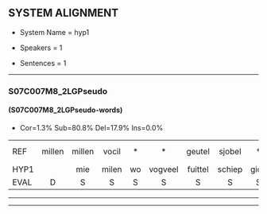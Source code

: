 
## SYSTEM ALIGNMENT

- System Name = hyp1

- Speakers = 1

- Sentences = 1

---

### S07C007M8_2LGPseudo

#### (S07C007M8_2LGPseudo-words)

- Cor=1.3%	Sub=80.8%	Del=17.9%	Ins=0.0%

|  |  |  |  |  |  |  |  |  |  |  |  |  |  |  |  |  |  |  |  |  |  |  |  |  |  |  |  |  |  |  |  |  |  |  |  |  |  |  |  |  |  |  |  |  |  |  |  |  |  |  |  |  |  |  |  |  |  |  |  |  |  |  |  |  |  |  |  |  |  |  |  |  |  |  |  |  |  |  |
|:--- |:---:|:---:|:---:|:---:|:---:|:---:|:---:|:---:|:---:|:---:|:---:|:---:|:---:|:---:|:---:|:---:|:---:|:---:|:---:|:---:|:---:|:---:|:---:|:---:|:---:|:---:|:---:|:---:|:---:|:---:|:---:|:---:|:---:|:---:|:---:|:---:|:---:|:---:|:---:|:---:|:---:|:---:|:---:|:---:|:---:|:---:|:---:|:---:|:---:|:---:|:---:|:---:|:---:|:---:|:---:|:---:|:---:|:---:|:---:|:---:|:---:|:---:|:---:|:---:|:---:|:---:|:---:|:---:|:---:|:---:|:---:|:---:|:---:|:---:|:---:|:---:|:---:|:---:|
| REF | millen | millen | vocil | * | * | geutel | sjobel | * | * | ierpieuw | ierpieuw | walaan | walaan | erke | haweel | saarweng | * | gevicht | *s | *(gevierd) | eemde | bepoud | * | orstalk | * | * | *s | orstalk | veten | *(vetten) | gefouw*(gevouw) | vurpaand | * | * | nizung | fiewon | kneurem | vawaai*(vouwen) | strellen | * | *(stralen) | zwieten | foetbans*(voetbal) | * | oonste | muider | grijnken | * | * | schielstaug | *s | schielstaug | prilsood | * | *s | * | vloender | * | * | vloender | milste | veurder | kloeien | kloeien | ulen | orponk | * | schodig | * | ijpo | ijpo | menuur | spreikje | spreikje | hiffreeuw | hiffreeuw | wooien | * |
| HYP1 |  | mie | milen | wo | vogveel | fuittel | schiep | gion | del | ierpien | wa | aan | walaan |  |  |  |  |  |  |  |  |  |  |  |  |  | eerta | heelveel | sa | en | charlan | gvierd | inte | towood | om | oh | nog | staat | vetem | gezol | vuur | pan | niu | n | edeur | van | waen | r | an | ostral | zi | weten | voetbals | onte | mateg | in | vienken | schiel | schelsto | usvout | hoeda | fa | vloendag | meda | voa | lougem | n | of | un | okir | e | epo | metnu | spersprake | ifeo | wo | jek | woi |
| EVAL | D | S | S | S | S | S | S | S | S | S | S | S |  | D | D | D | D | D | D | D | D | D | D | D | D | D | S | S | S | S | S | S | S | S | S | S | S | S | S | S | S | S | S | S | S | S | S | S | S | S | S | S | S | S | S | S | S | S | S | S | S | S | S | S | S | S | S | S | S | S | S | S | S | S | S | S | S | S |
---

---
